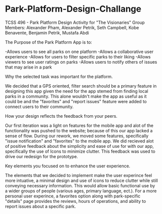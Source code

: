 # Park-Platform-Design-Challange
TCSS 496 - Park Platform Design Activity for "The Visionaries"
Group Members: Alexander Pham, Alexander Petrik, Seth Campbell, Kobe Benavente, Benjamin Petrik, Mustafa Abdi

The Purpose of the Park Platform App is to:

  -Allows users to see all parks on one platform​
  -Allows a collaborative user experience​
  -Allows for users to filter specific parks to their liking​
  -Allows viewers to see user ratings on parks
  -Allows users to notify others of issues that may arise in a park

Why the selected task was important for the platform.

  We decided that a GPS oriented, filter search should be a primary feature in designing this app given the need for the app stemed from finding local parks in a community. This alone wouldn't make the app as useful as it could be and the "favorites" and "report issues" feature were added to connect users to their community.

How your design reflects the feedback from your peers.

  Our first iteration was a light on features for the mobile app and alot of the functionality was pushed to the website; because of this our app lacked a sense of flow. During our rework, we moved some features, specifically "issue notification" and "favorites" to the mobile app. We did recieved alot of positive feedback about the simplicity and ease of use for with our app, specifically the use of Icons to minimize clutter. This feedback was used to drive our redesign for the prototype.
  
Key elements you focused on to enhance the user experience.

  The elements that we decided to implement make the user experince feel more intuative, a minimal design and use of icons to reduce clutter while still conveying necessary information. This would allow basic functional use by a wider groups of people (various ages, primary language, ect.). For a more personal user experince, a favorites option along with park-specific "details" page provides the reviews, hours of operations, and ability to report issues about a specific park.
